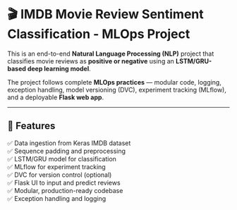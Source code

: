 # 🎬 IMDB Movie Review Sentiment Classification - MLOps Project

This is an end-to-end **Natural Language Processing (NLP)** project that classifies movie reviews as **positive or negative** using an **LSTM/GRU-based deep learning model**.

The project follows complete **MLOps practices** — modular code, logging, exception handling, model versioning (DVC), experiment tracking (MLflow), and a deployable **Flask web app**.


---

## 🚀 Features

✅ Data ingestion from Keras IMDB dataset  
✅ Sequence padding and preprocessing  
✅ LSTM/GRU model for classification  
✅ MLflow for experiment tracking  
✅ DVC for version control (optional)  
✅ Flask UI to input and predict reviews  
✅ Modular, production-ready codebase  
✅ Exception handling and logging


